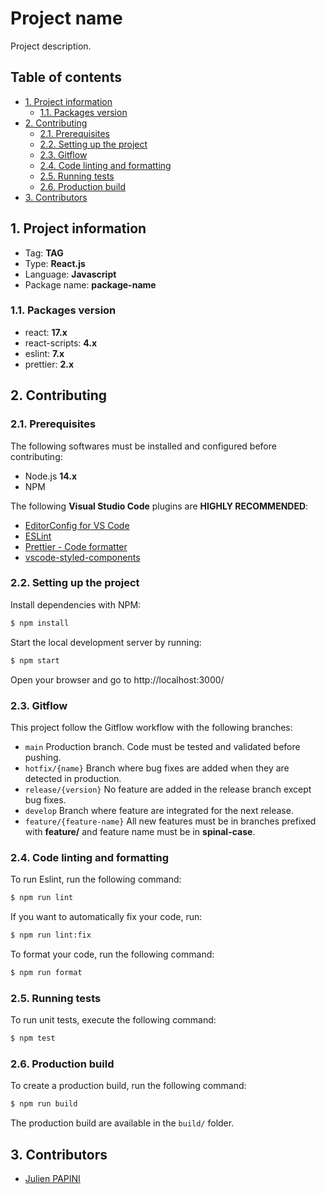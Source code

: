 # Project name <!-- omit in toc -->

Project description.

## Table of contents <!-- omit in toc -->

- [1. Project information](#1-project-information)
  - [1.1. Packages version](#11-packages-version)
- [2. Contributing](#2-contributing)
  - [2.1. Prerequisites](#21-prerequisites)
  - [2.2. Setting up the project](#22-setting-up-the-project)
  - [2.3. Gitflow](#23-gitflow)
  - [2.4. Code linting and formatting](#24-code-linting-and-formatting)
  - [2.5. Running tests](#25-running-tests)
  - [2.6. Production build](#26-production-build)
- [3. Contributors](#3-contributors)

## 1. Project information

- Tag: **TAG**
- Type: **React.js**
- Language: **Javascript**
- Package name: **package-name**

### 1.1. Packages version

- react: **17.x**
- react-scripts: **4.x**
- eslint: **7.x**
- prettier: **2.x**

## 2. Contributing

### 2.1. Prerequisites

The following softwares must be installed and configured before contributing:

- Node.js **14.x**
- NPM

The following **Visual Studio Code** plugins are **HIGHLY RECOMMENDED**:

- [EditorConfig for VS Code](https://marketplace.visualstudio.com/items?itemName=EditorConfig.EditorConfig)
- [ESLint](https://marketplace.visualstudio.com/items?itemName=dbaeumer.vscode-eslint)
- [Prettier - Code formatter](https://marketplace.visualstudio.com/items?itemName=esbenp.prettier-vscode)
- [vscode-styled-components](https://marketplace.visualstudio.com/items?itemName=jpoissonnier.vscode-styled-components)

### 2.2. Setting up the project

Install dependencies with NPM:

```bash
$ npm install
```

Start the local development server by running:

```bash
$ npm start
```

Open your browser and go to http://localhost:3000/

### 2.3. Gitflow

This project follow the Gitflow workflow with the following branches:

- `main` Production branch. Code must be tested and validated before pushing.
- `hotfix/{name}` Branch where bug fixes are added when they are detected in production.
- `release/{version}` No feature are added in the release branch except bug fixes.
- `develop` Branch where feature are integrated for the next release.
- `feature/{feature-name}` All new features must be in branches prefixed with **feature/** and feature name must be in **spinal-case**.

### 2.4. Code linting and formatting

To run Eslint, run the following command:

```bash
$ npm run lint
```

If you want to automatically fix your code, run:

```bash
$ npm run lint:fix
```

To format your code, run the following command:

```bash
$ npm run format
```

### 2.5. Running tests

To run unit tests, execute the following command:

```bash
$ npm test
```

### 2.6. Production build

To create a production build, run the following command:

```bash
$ npm run build
```

The production build are available in the `build/` folder.

## 3. Contributors

- [Julien PAPINI](mailto:julien.papini@gmail.com)
